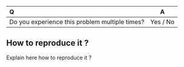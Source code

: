 | Q | A |
| :--- | :---: |
| Do you experience this problem multiple times? | Yes / No |

## How to reproduce it ?

Explain here how to reproduce it ?
